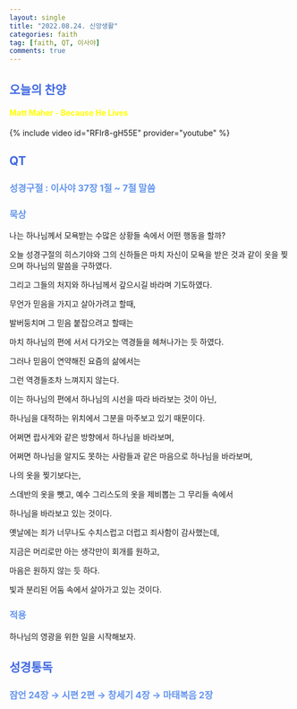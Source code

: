 ```yaml
---
layout: single
title: "2022.08.24. 신앙생활"
categories: faith
tag: [faith, QT, 이사야]
comments: true
---
```


<h2 style="color:#4169E1">오늘의 찬양</h2>
<h4 style="color:yellow">Matt Maher - Because He Lives</h2>
{% include video id="RFIr8-gH55E" provider="youtube" %}

<h2 style="color:#4169E1">QT</h2>
<h3 style="color:#6495ED">성경구절 : 이사야 37장 1절 ~ 7절 말씀</h3>

<h3 style="color:#6495ED">묵상</h3>

나는 하나님께서 모욕받는 수많은 상황들 속에서 어떤 행동을 할까?

오늘 성경구절의 히스기야와 그의 신하들은 마치 자신이 모욕을 받은 것과 같이 옷을 찢으며 하나님의 말씀을 구하였다.

그리고 그들의 처지와 하나님께서 갚으시길 바라며 기도하였다.

무언가 믿음을 가지고 살아가려고 할때,

발버둥치며 그 믿음 붙잡으려고 할때는 

마치 하나님의 편에 서서 다가오는 역경들을 헤쳐나가는 듯 하였다.

그러나 믿음이 연약해진 요즘의 삶에서는

그런 역경들조차 느껴지지 않는다.

이는 하나님의 편에서 하나님의 시선을 따라 바라보는 것이 아닌, 

하나님을 대적하는 위치에서 그분을 마주보고 있기 때문이다.

어쩌면 랍사게와 같은 방향에서 하나님을 바라보며,

어쩌면 하나님을 알지도 못하는 사람들과 같은 마음으로 하나님을 바라보며,

나의 옷을 찢기보다는, 

스데반의 옷을 뺏고, 예수 그리스도의 옷을 제비뽑는 그 무리들 속에서

하나님을 바라보고 있는 것이다.

옛날에는 죄가 너무나도 수치스럽고 더럽고 죄사함이 감사했는데,

지금은 머리로만 아는 생각만이 회개를 원하고,

마음은 원하지 않는 듯 하다.

빛과 분리된 어둠 속에서 살아가고 있는 것이다.

<h3 style="color:#6495ED">적용</h3>

하나님의 영광을 위한 일을 시작해보자.

<h2 style="color:#4169E1">성경통독</h2>
<h3 style="color:#6495ED">잠언 24장 → 시편 2편 → 창세기 4장 → 마태복음 2장</h3>